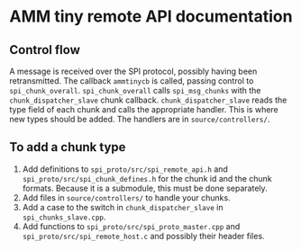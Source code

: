 # AMM tiny remote API documentation

## Control flow

A message is received over the SPI protocol, possibly having been retransmitted.
The callback `ammtinycb` is called, passing control to `spi_chunk_overall`.
`spi_chunk_overall` calls `spi_msg_chunks` with the `chunk_dispatcher_slave` chunk callback.
`chunk_dispatcher_slave` reads the type field of each chunk and calls the appropriate handler.
This is where new types should be added.
The handlers are in `source/controllers/`.

## To add a chunk type

1. Add definitions to `spi_proto/src/spi_remote_api.h` and `spi_proto/src/spi_chunk_defines.h` for the chunk id and the chunk formats.
Because it is a submodule, this must be done separately.
2. Add files in `source/controllers/` to handle your chunks.
3. Add a case to the switch in `chunk_dispatcher_slave` in `spi_chunks_slave.cpp`.
4. Add functions to `spi_proto/src/spi_proto_master.cpp` and `spi_proto/src/spi_remote_host.c` and possibly their header files.
